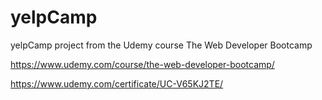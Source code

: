 # yelpCamp

yelpCamp project from the Udemy course The Web Developer Bootcamp

https://www.udemy.com/course/the-web-developer-bootcamp/

https://www.udemy.com/certificate/UC-V65KJ2TE/
